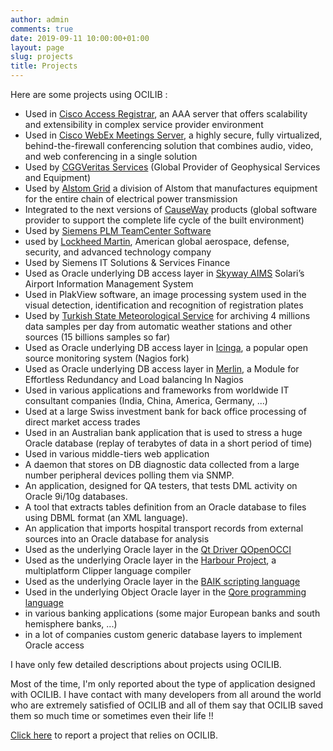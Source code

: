 ```yaml
---
author: admin
comments: true
date: 2019-09-11 10:00:00+01:00
layout: page
slug: projects
title: Projects
---
```


Here are some projects using OCILIB : 


  * Used in [Cisco Access Registrar](http://www.cisco.com/en/US/products/sw/netmgtsw/ps411/index.html), an AAA server that offers scalability and extensibility in complex service provider environment
  * Used in [Cisco WebEx Meetings Server](http://www.cisco.com/en/US/products/ps12732/index.html), a highly secure, fully virtualized, behind-the-firewall conferencing solution that combines audio, video, and web conferencing in a single solution
  * Used by [CGGVeritas Services](http://www.cggveritas.com) (Global Provider of Geophysical Services and Equipment)
  * Used by [Alstom Grid](http://www.alstom.com/grid/) a division of Alstom that manufactures equipment for the entire chain of electrical power transmission
  * Integrated to the next versions of [CauseWay](http://www.causeway.com/) products (global software provider to support the complete life cycle of the built environment)
  * Used by [Siemens PLM TeamCenter Software](http://www.plm.automation.siemens.com/en_us/products/teamcenter/index.shtml)
  * used by [Lockheed Martin](http://www.lockheedmartin.com), American global aerospace, defense, security, and advanced technology company
  * Used by Siemens IT Solutions & Services Finance
  * Used as Oracle underlying DB access layer in [Skyway AIMS](http://www.solari.it/) Solari’s Airport Information Management System
  * Used in PlakView software, an image processing system used in the visual detection, identification and recognition of registration plates
  * Used by [Turkish State Meteorological Service](http://www.mgm.gov.tr) for archiving 4 millions data samples per day from automatic weather stations and other sources (15 billions samples so far)
  * Used as Oracle underlying DB access layer in [Icinga](http://www.icinga.org), a popular open source monitoring system (Nagios fork)
  * Used as Oracle underlying DB access layer in [Merlin](http://www.op5.org/community/plugin-inventory/op5-projects/merlin), a Module for Effortless Redundancy and Load balancing In Nagios
  * Used in various applications and frameworks from worldwide IT consultant companies (India, China, America, Germany, ...) 
  * Used at a large Swiss investment bank for back office processing of direct market access trades
  * Used in an Australian bank application that is used to stress a huge Oracle database (replay of terabytes of data in a short period of time)
  * Used in various middle-tiers web application
  * A daemon that stores on DB diagnostic data collected from a large number peripheral devices polling them via SNMP.
  * An application, designed for QA testers, that tests DML activity on Oracle 9i/10g databases.
  * A tool that extracts tables definition from an Oracle database to files using DBML format (an XML language).
  * An application that imports hospital transport records from external sources into an Oracle database for analysis
  * Used as the underlying Oracle layer in the [Qt Driver QOpenOCCI ](http://qopenocci.sourceforge.net/) 
  * Used as the underlying Oracle layer in the [Harbour  Project](http://www.harbour-project.org), a multiplatform Clipper language compiler 
  * Used as the underlying Oracle layer in the [BAIK scripting language](http://sourceforge.net/projects/baik/)
  * Used in the underlying Object Oracle layer in the [Qore programming language](http://qore.org)
  * in various banking applications (some major European banks and south hemisphere banks, ...)
  * in a lot of companies custom generic database layers to implement Oracle access

I have only few detailed descriptions about projects using OCILIB. 

Most of the time, I'm only reported about the type of application designed with OCILIB.
I have contact with many developers from all around the world who are extremely satisfied of OCILIB and all of them say that OCILIB saved them so much time or sometimes even their life !! 

[Click here](mailto:vince.rogier@ocilib.net) to report a project that relies on OCILIB.


  

